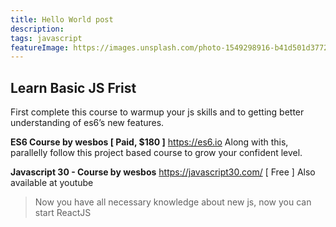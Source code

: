 ```yaml
---
title: Hello World post
description:
tags: javascript
featureImage: https://images.unsplash.com/photo-1549298916-b41d501d3772?ixlib=rb-1.2.1&ixid=eyJhcHBfaWQiOjEyMDd9&auto=format&fit=crop&w=1300&q=80
---
```


## Learn Basic JS Frist

First complete this course to warmup your js skills and to getting better understanding of es6’s new features.

**ES6 Course by wesbos [ Paid, $180 ]**
https://es6.io
Along with this, parallelly follow this project based course to grow your confident level.

**Javascript 30 - Course by wesbos**
https://javascript30.com/ [ Free ]
Also available at youtube

> Now you have all necessary knowledge about new js, now you can start ReactJS
